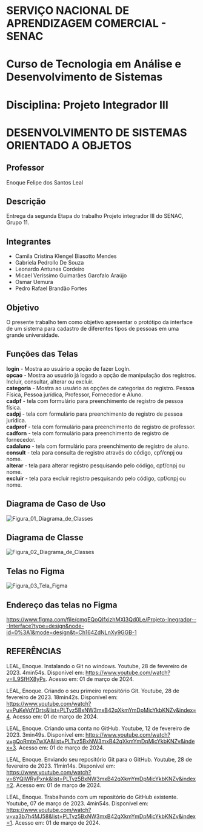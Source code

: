 # SERVIÇO NACIONAL DE APRENDIZAGEM COMERCIAL - SENAC
# Curso de Tecnologia em Análise e Desenvolvimento de Sistemas
# Disciplina: Projeto Integrador III
# DESENVOLVIMENTO DE SISTEMAS ORIENTADO A OBJETOS

## Professor
Enoque Felipe dos Santos Leal

## Descrição
Entrega da segunda Etapa do trabalho Projeto integrador III do SENAC, Grupo 11.

## Integrantes
- Camila Cristina Klengel Biasotto Mendes
- Gabriela Pedrollo De Souza
- Leonardo Antunes Cordeiro
- Micael Veríssimo Guimarães Garofalo Araújo
- Osmar Uemura
- Pedro Rafael Brandão Fortes

## Objetivo

O presente trabalho tem como objetivo apresentar o protótipo da interface de um sistema para cadastro de diferentes tipos de pessoas em uma grande universidade.

## Funções das Telas ##

**login** - Mostra ao usuário a opção de fazer LogIn.<br>
**opcao** - Mostra ao usuário já logado a opção de manipulação dos registros. Incluir, consultar, alterar ou excluir.<br> 
**categoria** - Mostra ao usuário as opções de categorias do registro. Pessoa Física, Pessoa jurídica, Professor, Fornecedor e Aluno.<br>
**cadpf** - tela com formulário para preenchimento de registro de pessoa física.<br>
**cadpj** - tela com formulário para preenchimento de registro de pessoa jurídica.<br>
**cadprof** - tela com formulário para preenchimento de registro de professor.<br>
**cadforn** - tela com formulário para preenchimento de registro de fornecedor.<br>
**cadaluno** - tela com formulário para preenchimento de registro de aluno.<br>
**consult** - tela para consulta de registro através do código, cpf/cnpj ou nome. <br>
**alterar** - tela para alterar registro pesquisando pelo código, cpf/cnpj ou nome. <br>
**excluir** - tela para excluir registro pesquisando pelo código, cpf/cnpj ou nome. <br>

## Diagrama de Caso de Uso

![Figura_01_Diagrama_de_Classes](https://github.com/micaelvgga/projeto-integrador/assets/162224859/cad48ed9-46ca-4a9d-b83f-4604b68a788a)

## Diagrama de Classe

![Figura_02_Diagrama_de_Classes](https://github.com/micaelvgga/projeto-integrador/assets/162224859/35a2e050-f6e4-43da-9392-acbcc2e67449)

## Telas no Figma

![Figura_03_Tela_Figma](https://github.com/micaelvgga/projeto-integrador/assets/162224859/f8f6858b-ca8c-48f1-aab1-dab1d70bbaf0)

## Endereço das telas no Figma

https://www.figma.com/file/cmqEQoQIfxizhMXI3Qd0Le/Projeto-Inegrador---Interface?type=design&node-id=0%3A1&mode=design&t=Ch164ZdNLnXy9GGB-1

## REFERÊNCIAS 
LEAL, Enoque. Instalando o Git no windows. Youtube, 28 de fevereiro de 2023. 4min54s. Disponível em: <https://www.youtube.com/watch?v=IL9SfHX8yPs>. Acesso em: 01 de março de 2024.

LEAL, Enoque. Criando o seu primeiro repositório Git. Youtube, 28 de fevereiro de 2023. 18min42s. Disponível em: <https://www.youtube.com/watch?v=PuKeVdYDrts&list=PLTvz5BxNW3mxB42qXkmYmDpMicYkbKNZv&index=4>. Acesso em: 01 de março de 2024.

LEAL, Enoque. Criando uma conta no GitHub. Youtube, 12 de fevereiro de 2023. 3min49s. Disponível em: <https://www.youtube.com/watch?v=gQoRmte7wXA&list=PLTvz5BxNW3mxB42qXkmYmDpMicYkbKNZv&index=3>. Acesso em: 01 de março de 2024.

LEAL, Enoque. Enviando seu repositório Git para o GitHub. Youtube, 28 de fevereiro de 2023. 11min14s. Disponível em: <https://www.youtube.com/watch?v=6YQIWRyPxnk&list=PLTvz5BxNW3mxB42qXkmYmDpMicYkbKNZv&index=2>. Acesso em: 01 de março de 2024.

LEAL, Enoque. Trabalhando com um repositório do GitHub existente. Youtube, 07 de março de 2023. 4min54s. Disponível em: <https://www.youtube.com/watch?v=va3b7h4MJ58&list=PLTvz5BxNW3mxB42qXkmYmDpMicYkbKNZv&index=1>. Acesso em: 01 de março de 2024.



 
